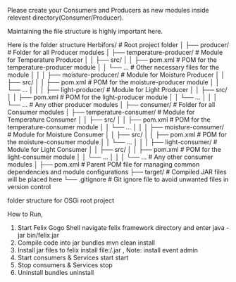 Please create your Consumers and Producers as new modules inside relevent directory(Consumer/Producer).

Maintaining the file structure is highly important here.

Here is the folder structure
Herbifors/                         # Root project folder
│
├── producer/                       # Folder for all Producer modules
│   ├── temperature-producer/       # Module for Temperature Producer
│   │   ├── src/
│   │   ├── pom.xml                 # POM for the temperature-producer module
│   │   └── ...                     # Other necessary files for the module
│   │
│   ├── moisture-producer/          # Module for Moisture Producer
│   │   ├── src/
│   │   ├── pom.xml                 # POM for the moisture-producer module
│   │   └── ...
│   │
│   ├── light-producer/             # Module for Light Producer
│   │   ├── src/
│   │   ├── pom.xml                 # POM for the light-producer module
│   │   └── ...
│   │
│   └── ...                         # Any other producer modules
│
├── consumer/                       # Folder for all Consumer modules
│   ├── temperature-consumer/       # Module for Temperature Consumer
│   │   ├── src/
│   │   ├── pom.xml                 # POM for the temperature-consumer module
│   │   └── ...
│   │
│   ├── moisture-consumer/          # Module for Moisture Consumer
│   │   ├── src/
│   │   ├── pom.xml                 # POM for the moisture-consumer module
│   │   └── ...
│   │
│   ├── light-consumer/             # Module for Light Consumer
│   │   ├── src/
│   │   ├── pom.xml                 # POM for the light-consumer module
│   │   └── ...
│   │
│   └── ...                         # Any other consumer modules
│
├── pom.xml                         # Parent POM file for managing common dependencies and module configurations
├── target/                         # Compiled JAR files will be placed here
└── .gitignore                      # Git ignore file to avoid unwanted files in version control


folder structure for OSGi root project

How to Run,

1. Start Felix Gogo Shell
    navigate felix framework directory and enter  java -jar bin/felix.jar
2. Compile code into jar bundles
    mvn clean install
3. Install jar files to felix
    install file:/<jar files path>.jar , Note: install event admin
4. Start consumers & Services
    start <bundle Id of event admin>
    start <bundle Id>
5. Stop consumers & Services
    stop <bundle Id>
6. Uninstall bundles
    uninstall <bundle Id>
